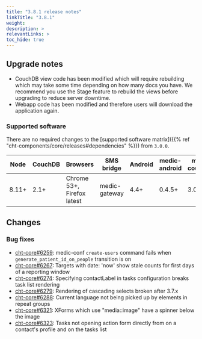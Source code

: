 ```yaml
---
title: "3.8.1 release notes"
linkTitle: "3.8.1"
weight: 
description: >
relevantLinks: >
toc_hide: true
---
```


## Upgrade notes

- CouchDB view code has been modified which will require rebuilding which may take some time depending on how many docs you have. We recommend you use the Stage feature to rebuild the views before upgrading to reduce server downtime.
- Webapp code has been modified and therefore users will download the application again.

### Supported software

There are no required changes to the [supported software matrix]({{% ref "cht-components/core/releases#dependencies" %}})
 from `3.0.0`.

| Node | CouchDB | Browsers | SMS bridge | Android | medic-android | medic-couch2pg |
|----|----|----|----|----|----|---|
| 8.11+ | 2.1+ | Chrome 53+, Firefox latest | medic-gateway | 4.4+ | 0.4.5+ | 3.0+ |

## Changes

### Bug fixes

- [cht-core#6259](https://github.com/medic/cht-core/issues/6259): medic-conf `create-users` command fails when `generate_patient_id_on_people` transition is on
- [cht-core#6267](https://github.com/medic/cht-core/issues/6267): Targets with date: 'now' show stale counts for first days of a reporting window
- [cht-core#6274](https://github.com/medic/cht-core/issues/6274): Specifying contactLabel in tasks configuration breaks task list rendering
- [cht-core#6279](https://github.com/medic/cht-core/issues/6279): Rendering of cascading selects broken after 3.7.x
- [cht-core#6288](https://github.com/medic/cht-core/issues/6288): Current language not being picked up by elements in repeat groups
- [cht-core#6321](https://github.com/medic/cht-core/issues/6321): XForms which use "media::image" have a spinner below the image
- [cht-core#6323](https://github.com/medic/cht-core/issues/6323): Tasks not opening action form directly from on a contact's profile and on the tasks list
